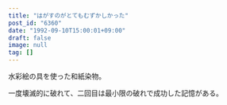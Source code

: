 ```yaml
---
title: "はがすのがとてもむずかしかった"
post_id: "6360"
date: "1992-09-10T15:00:01+09:00"
draft: false
image: null
tag: []
---
```



水彩絵の具を使った和紙染物。

一度壊滅的に破れて、二回目は最小限の破れで成功した記憶がある。
